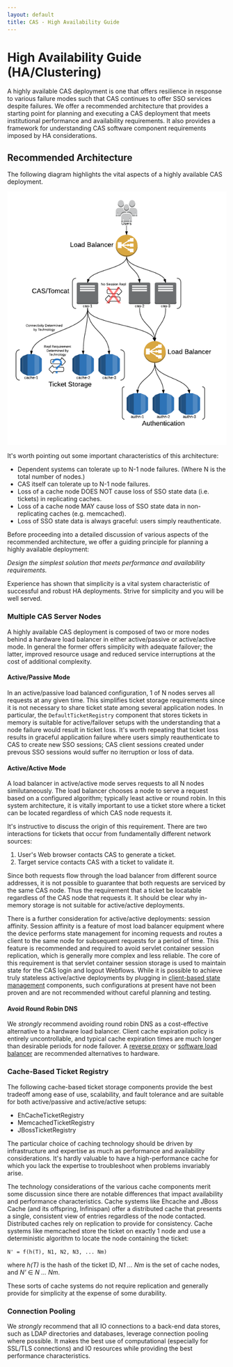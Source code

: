 ```yaml
---
layout: default
title: CAS - High Availability Guide
---
```

# High Availability Guide (HA/Clustering)

A highly available CAS deployment is one that offers resilience in response to various failure modes such that CAS
continues to offer SSO services despite failures. We offer a recommended architecture that provides a starting point
for planning and executing a CAS deployment that meets institutional performance and availability requirements.
It also provides a framework for understanding CAS software component requirements imposed by HA considerations.

## Recommended Architecture
The following diagram highlights the vital aspects of a highly available CAS deployment.

![Recommended HA Architecture](../images/recommended_ha_architecture.png "Recommended HA Architecture")

It's worth pointing out some important characteristics of this architecture:

* Dependent systems can tolerate up to N-1 node failures. (Where N is the total number of nodes.)
* CAS itself can tolerate up to N-1 node failures.
* Loss of a cache node DOES NOT cause loss of SSO state data (i.e. tickets) in replicating caches.
* Loss of a cache node MAY cause loss of SSO state data in non-replicating caches (e.g. memcached).
* Loss of SSO state data is always graceful: users simply reauthenticate.

Before proceeding into a detailed discussion of various aspects of the recommended architecture, we offer a guiding
principle for planning a highly available deployment:

*Design the simplest solution that meets performance and availability requirements.*

Experience has shown that simplicity is a vital system characteristic of successful and robust HA deployments.
Strive for simplicity and you will be well served.

### Multiple CAS Server Nodes
A highly available CAS deployment is composed of two or more nodes behind a hardware load balancer in either
active/passive or active/active mode. In general the former offers simplicity with adequate failover;
the latter, improved resource usage and reduced service interruptions at the cost of additional complexity.

#### Active/Passive Mode
In an active/passive load balanced configuration, 1 of N nodes serves all requests at any given time. This simplifies
ticket storage requirements since it is not necessary to share ticket state among several application nodes.
In particular, the `DefaultTicketRegistry` component that stores tickets in memory is suitable for active/failover
setups with the understanding that a node failure would result in ticket loss. It's worth repeating that ticket loss
results in graceful application failure where users simply reauthenticate to CAS to create new SSO sessions;
CAS client sessions created under prevous SSO sessions would suffer no iterruption or loss of data.

#### Active/Active Mode
A load balancer in active/active mode serves requests to all N nodes similutaneously. The load balancer chooses a node
to serve a request based on a configured algorithm; typically least active or round robin. In this system architecture,
it is vitally important to use a ticket store where a ticket can be located regardless of which CAS node requests it.

It's instructive to discuss the origin of this requirement. There are two interactions for tickets that occur from
fundamentally different network sources:

1. User's Web browser contacts CAS to generate a ticket.
2. Target service contacts CAS with a ticket to validate it.

Since both requests flow through the load balancer from different source addresses, it is not possible to guarantee
that both requests are serviced by the same CAS node. Thus the requirement that a ticket be locatable regardless of
the CAS node that requests it. It should be clear why in-memory storage is not suitable for active/active deployments.

There is a further consideration for active/active deployments: session affinity. Session affinity is a feature of
most load balancer equipment where the device performs state management for incoming requests and routes a client to
the same node for subsequent requests for a period of time. This feature is recommended and required to avoid servlet
container session replication, which is generally more complex and less reliable. The core of this requirement is that
servlet container session storage is used to maintain state for the CAS login and logout Webflows.
While it is possible to achieve truly stateless active/active deployments by plugging in
[client-based state management](https://github.com/serac/spring-webflow-client-repo) components, such configurations
at present have not been proven and are not recommended without careful planning and testing.

#### Avoid Round Robin DNS
We _strongly_ recommend avoiding round robin DNS as a cost-effective alternative to a hardware load balancer.
Client cache expiration policy is entirely uncontrollable, and typical cache expiration times are much longer than
desirable periods for node failover. A [reverse proxy](http://httpd.apache.org/docs/current/mod/mod_proxy.html) or
[software load balancer](http://www.linuxvirtualserver.org/software/ipvs.html) are recommended alternatives to hardware.

### Cache-Based Ticket Registry
The following cache-based ticket storage components provide the best tradeoff among ease of use, scalability, and
fault tolerance and are suitable for both active/passive and active/active setups:

* EhCacheTicketRegistry
* MemcachedTicketRegistry
* JBossTicketRegistry

The particular choice of caching technology should be driven by infrastructure and expertise as much as performance
and availability considerations. It's hardly valuable to have a high-performance cache for which you lack the
expertise to troubleshoot when problems invariably arise.

The technology considerations of the various cache components merit some discussion since there are notable
differences that impact availability and performance characteristics. Cache systems like Ehcache and JBoss Cache
(and its offspring, Infinispan) offer a distributed cache that presents a single, consistent view of entries regardless
of the node contacted. Distributed caches rely on replication to provide for consistency. Cache systems like memcached
store the ticket on exactly 1 node and use a deterministic algorithm to locate the node containing the ticket:

    N' = f(h(T), N1, N2, N3, ... Nm)

where _h(T)_ is the hash of the ticket ID, _N1 ... Nm_ is the set of cache nodes, and _N'_ ∈ _N ... Nm_.

These sorts of cache systems do not require replication and generally provide for simplicity at the expense of some
durability.

### Connection Pooling
We _strongly_ recommend that all IO connections to a back-end data stores, such as LDAP directories and databases,
leverage connection pooling where possible. It makes the best use of computational (especially for SSL/TLS connections)
and IO resources while providing the best performance characteristics.

